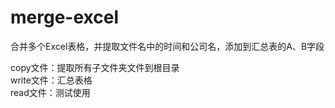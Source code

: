 # merge-excel
合并多个Excel表格，并提取文件名中的时间和公司名，添加到汇总表的A、B字段

copy文件：提取所有子文件夹文件到根目录
<br>
write文件：汇总表格
<br>
read文件：测试使用
<br>
